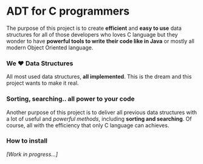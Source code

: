 # ADT for C programmers

The purpose of this project is to create **efficient** and **easy to use** data structures for all of those developers who loves C language but they wonder to have **powerful tools to write their code like in Java** or mostly all modern Object Oriented language.

### We :heart: Data Structures

All most used data structures, **all implemented**. This is the dream and this project wants to make it real.

### Sorting, searching.. all power to your code

Another purpose of this project is to deliver all previous data structures with a lot of useful and *powerful methods*, including **sorting and searching**. Of course, all with the efficiency that only C language can achieves.

### How to install
*[Work in progress...]*
